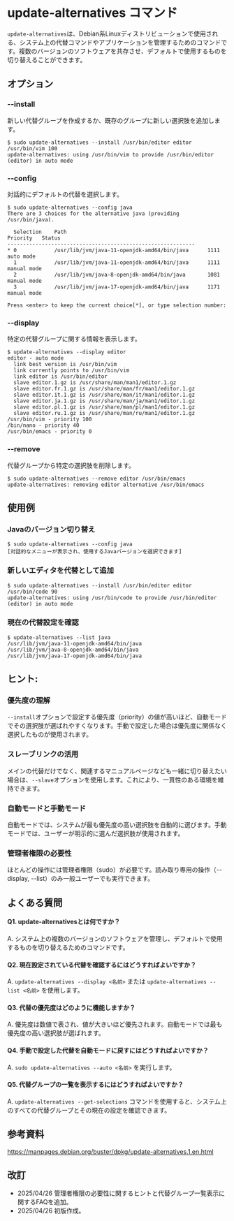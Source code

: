 # update-alternatives コマンド

`update-alternatives`は、Debian系Linuxディストリビューションで使用される、システム上の代替コマンドやアプリケーションを管理するためのコマンドです。複数のバージョンのソフトウェアを共存させ、デフォルトで使用するものを切り替えることができます。

## オプション

### **--install**
新しい代替グループを作成するか、既存のグループに新しい選択肢を追加します。

```console
$ sudo update-alternatives --install /usr/bin/editor editor /usr/bin/vim 100
update-alternatives: using /usr/bin/vim to provide /usr/bin/editor (editor) in auto mode
```

### **--config**
対話的にデフォルトの代替を選択します。

```console
$ sudo update-alternatives --config java
There are 3 choices for the alternative java (providing /usr/bin/java).

  Selection    Path                                            Priority   Status
------------------------------------------------------------
* 0            /usr/lib/jvm/java-11-openjdk-amd64/bin/java      1111      auto mode
  1            /usr/lib/jvm/java-11-openjdk-amd64/bin/java      1111      manual mode
  2            /usr/lib/jvm/java-8-openjdk-amd64/bin/java       1081      manual mode
  3            /usr/lib/jvm/java-17-openjdk-amd64/bin/java      1171      manual mode

Press <enter> to keep the current choice[*], or type selection number:
```

### **--display**
特定の代替グループに関する情報を表示します。

```console
$ update-alternatives --display editor
editor - auto mode
  link best version is /usr/bin/vim
  link currently points to /usr/bin/vim
  link editor is /usr/bin/editor
  slave editor.1.gz is /usr/share/man/man1/editor.1.gz
  slave editor.fr.1.gz is /usr/share/man/fr/man1/editor.1.gz
  slave editor.it.1.gz is /usr/share/man/it/man1/editor.1.gz
  slave editor.ja.1.gz is /usr/share/man/ja/man1/editor.1.gz
  slave editor.pl.1.gz is /usr/share/man/pl/man1/editor.1.gz
  slave editor.ru.1.gz is /usr/share/man/ru/man1/editor.1.gz
/usr/bin/vim - priority 100
/bin/nano - priority 40
/usr/bin/emacs - priority 0
```

### **--remove**
代替グループから特定の選択肢を削除します。

```console
$ sudo update-alternatives --remove editor /usr/bin/emacs
update-alternatives: removing editor alternative /usr/bin/emacs
```

## 使用例

### Javaのバージョン切り替え

```console
$ sudo update-alternatives --config java
[対話的なメニューが表示され、使用するJavaバージョンを選択できます]
```

### 新しいエディタを代替として追加

```console
$ sudo update-alternatives --install /usr/bin/editor editor /usr/bin/code 90
update-alternatives: using /usr/bin/code to provide /usr/bin/editor (editor) in auto mode
```

### 現在の代替設定を確認

```console
$ update-alternatives --list java
/usr/lib/jvm/java-11-openjdk-amd64/bin/java
/usr/lib/jvm/java-8-openjdk-amd64/bin/java
/usr/lib/jvm/java-17-openjdk-amd64/bin/java
```

## ヒント:

### 優先度の理解
`--install`オプションで設定する優先度（priority）の値が高いほど、自動モードでその選択肢が選ばれやすくなります。手動で設定した場合は優先度に関係なく選択したものが使用されます。

### スレーブリンクの活用
メインの代替だけでなく、関連するマニュアルページなども一緒に切り替えたい場合は、`--slave`オプションを使用します。これにより、一貫性のある環境を維持できます。

### 自動モードと手動モード
自動モードでは、システムが最も優先度の高い選択肢を自動的に選びます。手動モードでは、ユーザーが明示的に選んだ選択肢が使用されます。

### 管理者権限の必要性
ほとんどの操作には管理者権限（sudo）が必要です。読み取り専用の操作（--display, --list）のみ一般ユーザーでも実行できます。

## よくある質問

#### Q1. update-alternativesとは何ですか？
A. システム上の複数のバージョンのソフトウェアを管理し、デフォルトで使用するものを切り替えるためのコマンドです。

#### Q2. 現在設定されている代替を確認するにはどうすればよいですか？
A. `update-alternatives --display <名前>` または `update-alternatives --list <名前>` を使用します。

#### Q3. 代替の優先度はどのように機能しますか？
A. 優先度は数値で表され、値が大きいほど優先されます。自動モードでは最も優先度の高い選択肢が選ばれます。

#### Q4. 手動で設定した代替を自動モードに戻すにはどうすればよいですか？
A. `sudo update-alternatives --auto <名前>` を実行します。

#### Q5. 代替グループの一覧を表示するにはどうすればよいですか？
A. `update-alternatives --get-selections` コマンドを使用すると、システム上のすべての代替グループとその現在の設定を確認できます。

## 参考資料

https://manpages.debian.org/buster/dpkg/update-alternatives.1.en.html

## 改訂

- 2025/04/26 管理者権限の必要性に関するヒントと代替グループ一覧表示に関するFAQを追加。
- 2025/04/26 初版作成。